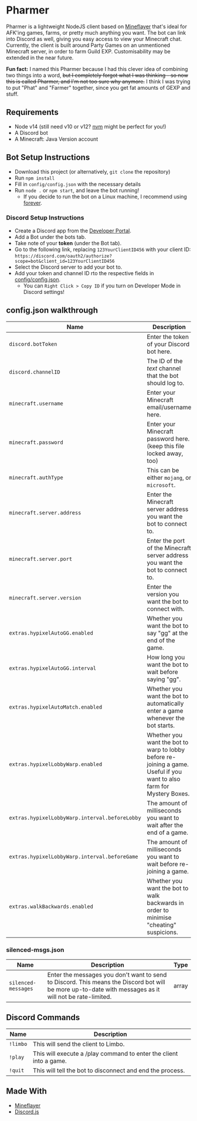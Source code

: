 # Pharmer

Pharmer is a lightweight NodeJS client based on
[Mineflayer](https://mineflayer.prismarine.js.org/) that's ideal for AFK'ing
games, farms, or pretty much anything you want. The bot can link into Discord as
well, giving you easy access to view your Minecraft chat. Currently, the client
is built around Party Games on an unmentioned Minecraft server, in order to farm
Guild EXP. Customisability may be extended in the near future.

**Fun fact:** I named this Pharmer because I had this clever idea of combining
two things into a word, ~~but I completely forgot what I was thinking - so now
this is called Pharmer, and I'm not too sure why anymore.~~ I think I was trying
to put "Phat" and "Farmer" together, since you get fat amounts of GEXP and stuff.

## Requirements

- Node v14 (still need v10 or v12? [nvm](https://github.com/Neilpang/nvm) might
  be perfect for you!)
- A Discord bot
- A Minecraft: Java Version account

## Bot Setup Instructions

- Download this project (or alternatively, `git clone` the repository)
- Run `npm install`
- Fill in `config/config.json` with the necessary details
- Run `node .` or `npm start`, and leave the bot running!
  - If you decide to run the bot on a Linux machine, I recommend using
    [forever](https://www.npmjs.com/package/forever).

### Discord Setup Instructions

- Create a Discord app from the
  [Developer Portal](https://discord.com/developers/applications).
- Add a Bot under the bots tab.
- Take note of your **token** (under the Bot tab).
- Go to the following link, replacing `123YourClientID456` with your client ID:
  `https://discord.com/oauth2/authorize?scope=bot&client_id=123YourClientID456`
- Select the Discord server to add your bot to.
- Add your token and channel ID rto the respective fields in
  [config/config.json](https://github.com/Permanently/Pharmer/blob/main/config/config.json).
  - You can `Right Click > Copy ID` if you turn on Developer Mode in Discord
    settings!

## config.json walkthrough

| Name                              | Description                                                                     | Type    |
| --------------------------------- | ------------------------------------------------------------------------------- | ------- |
| `discord.botToken`                | Enter the token of your Discord bot here.                                       | string  |
| `discord.channelID`               | The ID of the _text_ channel that the bot should log to.                        | string  |
| `minecraft.username`              | Enter your Minecraft email/username here.                                       | string  |
| `minecraft.password`              | Enter your Minecraft password here. (keep this file locked away, too)           | string  |
| `minecraft.authType`              | This can be either `mojang`, or `microsoft`.                                    | string  |
| `minecraft.server.address`        | Enter the Minecraft server address you want the bot to connect to.              | string  |
| `minecraft.server.port`           | Enter the port of the Minecraft server address you want the bot to connect to.  | integer |
| `minecraft.server.version`        | Enter the version you want the bot to connect with.                             | string  |
| `extras.hypixelAutoGG.enabled`    | Whether you want the bot to say "gg" at the end of the game.                    | boolean |
| `extras.hypixelAutoGG.interval`   | How long you want the bot to wait before saying "gg".                           | integer |
| `extras.hypixelAutoMatch.enabled` | Whether you want the bot to automatically enter a game whenever the bot starts. | boolean |
| `extras.hypixelLobbyWarp.enabled` | Whether you want the bot to warp to lobby before re-joining a game. Useful if you want to also farm for Mystery Boxes. | boolean |
| `extras.hypixelLobbyWarp.interval.beforeLobby` | The amount of milliseconds you want to wait after the end of a game. | integer |
| `extras.hypixelLobbyWarp.interval.beforeGame` | The amount of milliseconds you want to wait before re-joining a game. | integer |
| `extras.walkBackwards.enabled` | Whether you want the bot to walk backwards in order to minimise "cheating" suspicions.  | boolean |

### silenced-msgs.json

| Name                | Description                                                                                                                                            | Type  |
| ------------------- | ------------------------------------------------------------------------------------------------------------------------------------------------------ | ----- |
| `silenced-messages` | Enter the messages you don't want to send to Discord. This means the Discord bot will be more up-to-date with messages as it will not be rate-limited. | array |

## Discord Commands

| Name     | Description                                                        |
| -------- | ------------------------------------------------------------------ |
| `!limbo` | This will send the client to Limbo.                                |
| `!play`  | This will execute a /play command to enter the client into a game. |
| `!quit`  | This will tell the bot to disconnect and end the process.          |

## Made With

- [Mineflayer](https://mineflayer.prismarine.js.org/)
- [Discord.js](https://discord.js.org)
